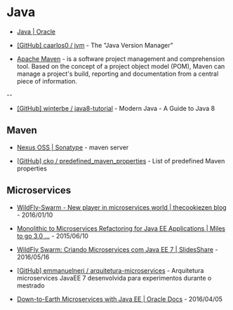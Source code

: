 # Java

* [Java | Oracle](https://www.oracle.com/java/)

* [[GitHub] caarlos0 / jvm](https://github.com/caarlos0/jvm) - The "Java Version Manager"

* [Apache Maven](https://maven.apache.org/) - is a software project management and comprehension tool. Based on the concept of a project object model (POM), Maven can manage a project's build, reporting and documentation from a central piece of information.

--

* [[GitHub] winterbe / java8-tutorial](https://github.com/winterbe/java8-tutorial) - Modern Java - A Guide to Java 8

## Maven

* [Nexus OSS | Sonatype](http://www.sonatype.org/nexus/go/) - maven server

* [[GitHub] cko / predefined_maven_properties](https://github.com/cko/predefined_maven_properties) - List of predefined Maven properties


## Microservices

* [WildFly-Swarm - New player in microservices world | thecookiezen blog](http://thecookiezen.com/blog/2016/01/10/wildfly-swarm-new-player-in-microservices-world/) - 2016/01/10

* [Monolithic to Microservices Refactoring for Java EE Applications | Miles to go 3.0 ...](http://blog.arungupta.me/monolithic-microservices-refactoring-javaee-applications/) - 2015/06/10

* [WildFly Swarm: Criando Microservices com Java EE 7 | SlidesShare](http://www.slideshare.net/gastaldi/wildfly-swarm-criando-microservices-com-java-ee-7) - 2016/05/16

* [[GitHub] emmanuelneri / arquitetura-microservices](https://github.com/emmanuelneri/arquitetura-microservices) - Arquitetura microservices JavaEE 7 desenvolvida para experimentos durante o mestrado

* [Down-to-Earth Microservices with Java EE | Oracle Docs](https://community.oracle.com/docs/DOC-996673) - 2016/04/05
